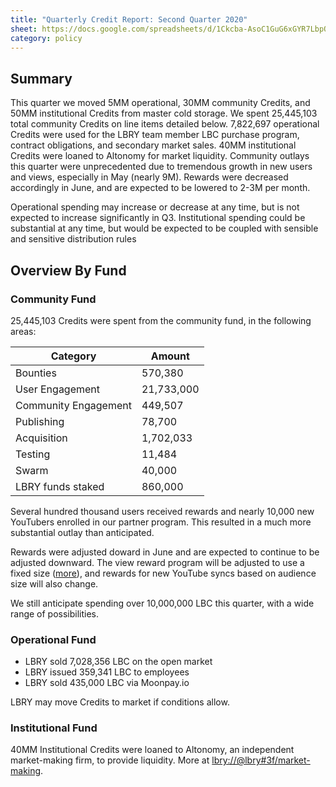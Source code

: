 ```yaml
---
title: "Quarterly Credit Report: Second Quarter 2020"
sheet: https://docs.google.com/spreadsheets/d/1Ckcba-AsoC1GuG6xGYR7LbpOiMAqLjdjhDywvt4MrdA/edit#gid=799352054
category: policy
---
```

## Summary
This quarter we moved 5MM operational, 30MM community Credits, and 50MM institutional Credits from master cold storage.  We spent 25,445,103 total community Credits on line items detailed below. 7,822,697 operational Credits were used for the LBRY team member LBC purchase program, contract obligations, and secondary market sales. 40MM institutional Credits were loaned to Altonomy for market liquidity.
Community outlays this quarter were unprecedented due to tremendous growth in new users and views, especially in May (nearly 9M). Rewards were decreased accordingly in June, and are expected to be lowered to 2-3M per month. 

Operational spending may increase or decrease at any time, but is not expected to increase significantly in Q3. Institutional spending could be substantial at any time, but would be expected to be coupled with sensible and sensitive distribution rules

## Overview By Fund


### Community Fund

25,445,103 Credits were spent from the community fund, in the following areas:

| Category | Amount |
|---|---|
| Bounties | 570,380 |
| User Engagement | 21,733,000 |
| Community Engagement | 449,507 |
| Publishing | 78,700 |
| Acquisition | 1,702,033 |
| Testing | 11,484 |
| Swarm | 40,000 |
| LBRY funds staked | 860,000 |


Several hundred thousand users received rewards and nearly 10,000 new YouTubers enrolled in our partner program. This resulted in a much more substantial outlay than anticipated. 

Rewards were adjusted doward in June and are expected to continue to be adjusted downward. The view reward program will be adjusted to use a fixed size ([more](lbry://@lbry#3f/monetizationtwopointoh#5)), and rewards for new YouTube syncs based on audience size will also change.

We still anticipate spending over 10,000,000 LBC this quarter, with a wide range of possibilities.

### Operational Fund

* LBRY sold 7,028,356 LBC on the open market
* LBRY issued 359,341 LBC to employees
* LBRY sold 435,000 LBC via Moonpay.io

LBRY may move Credits to market if conditions allow. 

### Institutional Fund

40MM Institutional Credits were loaned to Altonomy, an independent market-making firm, to provide liquidity. More at [lbry://@lbry#3f/market-making](lbry://@lbry#3f/market-making).

